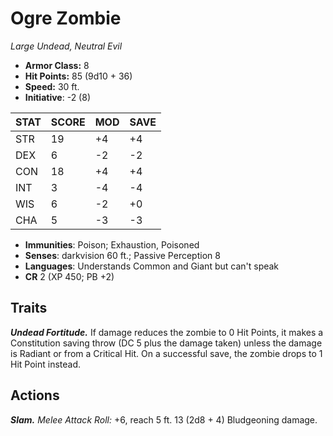 # Ogre Zombie

*Large Undead, Neutral Evil*

- **Armor Class:** 8
- **Hit Points:** 85 (9d10 + 36)
- **Speed:** 30 ft.
- **Initiative**: -2 (8)

|STAT|SCORE|MOD|SAVE|
| --- | --- | --- | ---- |
| STR | 19 | +4 | +4 |
| DEX | 6 | -2 | -2 |
| CON | 18 | +4 | +4 |
| INT | 3 | -4 | -4 |
| WIS | 6 | -2 | +0 |
| CHA | 5 | -3 | -3 |

- **Immunities**: Poison; Exhaustion, Poisoned
- **Senses**: darkvision 60 ft.; Passive Perception 8
- **Languages**: Understands Common and Giant but can't speak
- **CR** 2 (XP 450; PB +2)

## Traits

***Undead Fortitude.*** If damage reduces the zombie to 0 Hit Points, it makes a Constitution saving throw (DC 5 plus the damage taken) unless the damage is Radiant or from a Critical Hit. On a successful save, the zombie drops to 1 Hit Point instead.


## Actions

***Slam.*** *Melee Attack Roll:* +6, reach 5 ft. 13 (2d8 + 4) Bludgeoning damage.

